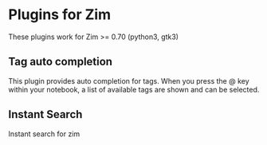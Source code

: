 # Plugins for Zim 

These plugins work for Zim >= 0.70 (python3, gtk3)



## Tag auto completion

This plugin provides auto completion for tags. 
When you press the @ key within your notebook, a list of available 
tags are shown and can be selected.

## Instant Search

Instant search for zim

